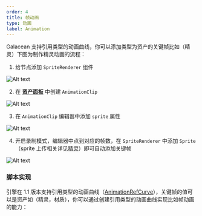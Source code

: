 ```yaml
---
order: 4
title: 帧动画
type: 动画
label: Animation
---
```


Galacean 支持引用类型的动画曲线，你可以添加类型为资产的关键帧比如（精灵）下图为制作精灵动画的流程：

1. 给节点添加 `SpriteRenderer` 组件

![Alt text](https://mdn.alipayobjects.com/huamei_3zduhr/afts/img/A*PxdFQKal1JEAAAAAAAAAAAAADsJ_AQ/original)

2. 在 **[资产面板](${docs}interface-assets)** 中创建 `AnimationClip`

![Alt text](https://mdn.alipayobjects.com/huamei_3zduhr/afts/img/A*t1KMQb0s8V8AAAAAAAAAAAAADsJ_AQ/original)

3. 在 `AnimationClip` 编辑器中添加 `sprite` 属性

![Alt text](https://mdn.alipayobjects.com/huamei_3zduhr/afts/img/A*yFnYT5-NDFEAAAAAAAAAAAAADsJ_AQ/original)

4. 开启录制模式，编辑器中点到对应的帧数，在 `SpriteRenderer` 中添加 `Sprite` （sprite 上传相关详见[精灵](${docs}graphics-2d-sprite)）即可自动添加关键帧

![Alt text](https://mdn.alipayobjects.com/huamei_3zduhr/afts/img/A*wN9sSYfs2eAAAAAAAAAAAAAADsJ_AQ/original)

### 脚本实现

引擎在 1.1 版本支持引用类型的动画曲线（[AnimationRefCurve](${api}core/AnimationRefCurve)），关键帧的值可以是资产如（精灵，材质），你可以通过创建引用类型的动画曲线实现比如帧动画的能力：

<playground src="animation-sprite.ts"></playground>
